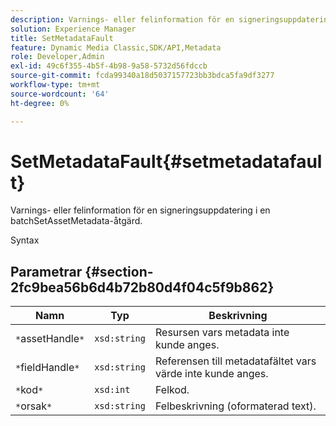 ```yaml
---
description: Varnings- eller felinformation för en signeringsuppdatering i en batchSetAssetMetadata-åtgärd.
solution: Experience Manager
title: SetMetadataFault
feature: Dynamic Media Classic,SDK/API,Metadata
role: Developer,Admin
exl-id: 49c6f355-4b5f-4b98-9a58-5732d56fdccb
source-git-commit: fcda99340a18d5037157723bb3bdca5fa9df3277
workflow-type: tm+mt
source-wordcount: '64'
ht-degree: 0%

---
```


# SetMetadataFault{#setmetadatafault}

Varnings- eller felinformation för en signeringsuppdatering i en batchSetAssetMetadata-åtgärd.

Syntax

## Parametrar {#section-2fc9bea56b6d4b72b80d4f04c5f9b862}

| Namn | Typ | Beskrivning |
|---|---|---|
| `*`assetHandle`*` | `xsd:string` | Resursen vars metadata inte kunde anges. |
| `*`fieldHandle`*` | `xsd:string` | Referensen till metadatafältet vars värde inte kunde anges. |
| `*`kod`*` | `xsd:int` | Felkod. |
| `*`orsak`*` | `xsd:string` | Felbeskrivning (oformaterad text). |
